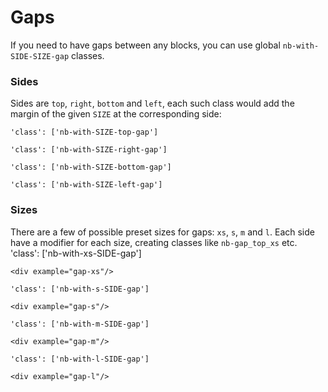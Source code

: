 # Gaps

If you need to have gaps between any blocks, you can use global `nb-with-SIDE-SIZE-gap` classes.

### Sides

Sides are `top`, `right`, `bottom` and `left`, each such class would add the margin of the given `SIZE` at the corresponding side:

    'class': ['nb-with-SIZE-top-gap']

    'class': ['nb-with-SIZE-right-gap']

    'class': ['nb-with-SIZE-bottom-gap']

    'class': ['nb-with-SIZE-left-gap']


### Sizes

There are a few of possible preset sizes for gaps: `xs`, `s`, `m` and `l`. Each side have a modifier for each size, creating classes like `nb-gap_top_xs` etc.
    'class': ['nb-with-xs-SIDE-gap']

    <div example="gap-xs"/>

    'class': ['nb-with-s-SIDE-gap']

    <div example="gap-s"/>

    'class': ['nb-with-m-SIDE-gap']

    <div example="gap-m"/>

    'class': ['nb-with-l-SIDE-gap']

    <div example="gap-l"/>



